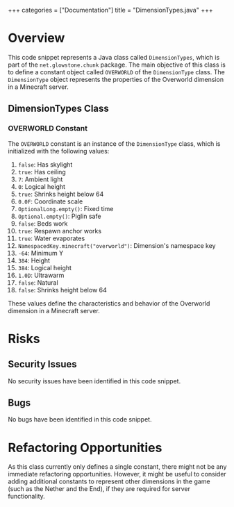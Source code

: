 +++
categories = ["Documentation"]
title = "DimensionTypes.java"
+++


# Overview

This code snippet represents a Java class called `DimensionTypes`, which is part of the `net.glowstone.chunk` package. The main objective of this class is to define a constant object called `OVERWORLD` of the `DimensionType` class. The `DimensionType` object represents the properties of the Overworld dimension in a Minecraft server.

## DimensionTypes Class

### OVERWORLD Constant

The `OVERWORLD` constant is an instance of the `DimensionType` class, which is initialized with the following values:

1. `false`: Has skylight
2. `true`: Has ceiling
3. `7`: Ambient light
4. `0`: Logical height
5. `true`: Shrinks height below 64
6. `0.0F`: Coordinate scale
7. `OptionalLong.empty()`: Fixed time
8. `Optional.empty()`: Piglin safe
9. `false`: Beds work
10. `true`: Respawn anchor works
11. `true`: Water evaporates
12. `NamespacedKey.minecraft("overworld")`: Dimension's namespace key
13. `-64`: Minimum Y
14. `384`: Height
15. `384`: Logical height
16. `1.0D`: Ultrawarm
17. `false`: Natural
18. `false`: Shrinks height below 64

These values define the characteristics and behavior of the Overworld dimension in a Minecraft server.

# Risks

## Security Issues

No security issues have been identified in this code snippet.

## Bugs

No bugs have been identified in this code snippet.

# Refactoring Opportunities

As this class currently only defines a single constant, there might not be any immediate refactoring opportunities. However, it might be useful to consider adding additional constants to represent other dimensions in the game (such as the Nether and the End), if they are required for server functionality.